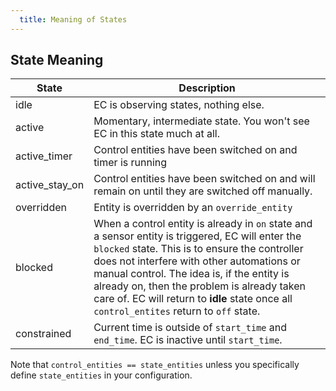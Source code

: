 ```yaml
---
  title: Meaning of States
---
```

## State Meaning

|State|Description|
|---|---|
|idle|EC is observing states, nothing else.|
|active|Momentary, intermediate state. You won't see EC in this state much at all.|
|active_timer|Control entities have been switched on and timer is running|
|active_stay_on|Control entities have been switched on and will remain on until they are switched off manually.|
|overridden|Entity is overridden by an `override_entity`|
|blocked|When a control entity is already in `on` state and a sensor entity is triggered, EC will enter the `blocked` state. This is to ensure the controller does not interfere with other automations or manual control. The idea is, if the entity is already on, then the problem is already taken care of. EC will return to **idle** state once all `control_entites` return to `off` state.|
|constrained|Current time is outside of `start_time` and `end_time`. EC is inactive until `start_time`.|

Note that `control_entities == state_entities` unless you specifically define `state_entities` in your configuration.

